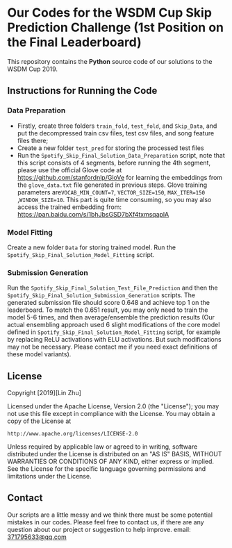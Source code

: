 # Our Codes for the WSDM Cup Skip Prediction Challenge (1st Position on the Final Leaderboard)

 

This repository contains the **Python** source code of our solutions to the WSDM Cup 2019.



## Instructions for Running the Code

### Data Preparation

- Firstly, create three folders `train_fold`, `test_fold`, and `Skip_Data`, and put the decompressed train csv files, test csv files, and song feature files there;
- Create a new folder `test_pred`  for storing the processed test files
- Run the `Spotify_Skip_Final_Solution_Data_Preparation` script, note that this script consists of 4 segments, before running the 4th segment, please use the official Glove code at https://github.com/stanfordnlp/GloVe for learning the embeddings from the `glove_data.txt` file generated in previous steps. Glove training parameters are`VOCAB_MIN_COUNT=7`, `VECTOR_SIZE=150`, `MAX_ITER=150` ,`WINDOW_SIZE=10`. This part is quite time consuming, so you may also access the trained embedding from: https://pan.baidu.com/s/1bhJbsGSD7bXf4txmsqaplA

### Model Fitting

Create a new folder `Data` for storing trained model. Run the `Spotify_Skip_Final_Solution_Model_Fitting` script.

### Submission Generation

Run the `Spotify_Skip_Final_Solution_Test_File_Prediction` and then the `Spotify_Skip_Final_Solution_Submission_Generation` scripts. The generated submission file should score 0.648 and achieve top 1 on the leaderboard. To match the 0.651 result, you may only need to train the model 5-6 times, and then average/ensemble the prediction results (Our actual ensembling approach used 6 slight modifications of the core model defined in `Spotify_Skip_Final_Solution_Model_Fitting` script, for example by replacing ReLU activations with ELU activations. But such modifications may not be necessary. Please contact me if you need exact definitions of these model variants).

## License


Copyright [2019][Lin Zhu]

Licensed under the Apache License, Version 2.0 (the "License");
you may not use this file except in compliance with the License.
You may obtain a copy of the License at

    http://www.apache.org/licenses/LICENSE-2.0

Unless required by applicable law or agreed to in writing, software
distributed under the License is distributed on an "AS IS" BASIS,
WITHOUT WARRANTIES OR CONDITIONS OF ANY KIND, either express or implied.
See the License for the specific language governing permissions and
limitations under the License.



## Contact


Our scripts are a little messy and we think there must be some potential mistakes in our codes.
Please feel free to contact us, if there are any question about our project or suggestion to help improve.
email: 371795633@qq.com
